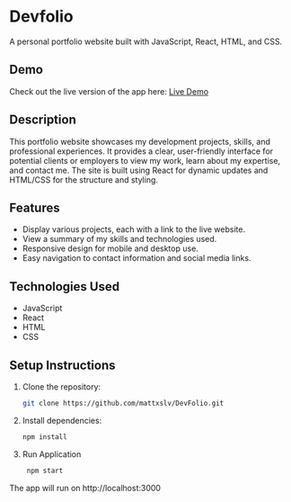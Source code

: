 # Devfolio
A personal portfolio website built with JavaScript, React, HTML, and CSS.

## Demo
Check out the live version of the app here: [Live Demo](https://devfolio-silva.netlify.app/)


## Description
This portfolio website showcases my development projects, skills, and professional experiences. It provides a clear, user-friendly interface for potential clients or employers to view my work, learn about my expertise, and contact me. The site is built using React for dynamic updates and HTML/CSS for the structure and styling.

## Features
- Display various projects, each with a link to the live website.
- View a summary of my skills and technologies used.
- Responsive design for mobile and desktop use.
- Easy navigation to contact information and social media links.

## Technologies Used
- JavaScript
- React
- HTML
- CSS

## Setup Instructions
1. Clone the repository:
   ```bash
   git clone https://github.com/mattxslv/DevFolio.git
   
2. Install dependencies:
   ```bash
   npm install
3. Run Application
   ```bash
    npm start

The app will run on http://localhost:3000
